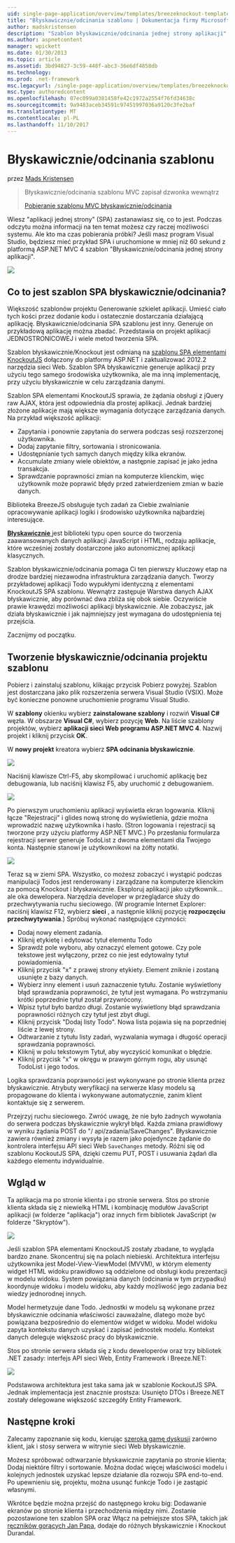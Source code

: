 ```yaml
---
uid: single-page-application/overview/templates/breezeknockout-template
title: "Błyskawicznie/odcinania szablonu | Dokumentacja firmy Microsoft"
author: madskristensen
description: "Szablon błyskawicznie/odcinania jednej strony aplikacji"
ms.author: aspnetcontent
manager: wpickett
ms.date: 01/30/2013
ms.topic: article
ms.assetid: 3bd94827-3c59-448f-abc3-36e6df4858db
ms.technology: 
ms.prod: .net-framework
msc.legacyurl: /single-page-application/overview/templates/breezeknockout-template
msc.type: authoredcontent
ms.openlocfilehash: 07ec099a0381458fe42c1972a2554f76fd34638c
ms.sourcegitcommit: 9a9483aceb34591c97451997036a9120c3fe2baf
ms.translationtype: MT
ms.contentlocale: pl-PL
ms.lasthandoff: 11/10/2017
---
```

<a name="breezeknockout-template"></a>Błyskawicznie/odcinania szablonu
====================
przez [Mads Kristensen](https://github.com/madskristensen)

> Błyskawicznie/odcinania szablonu MVC zapisał dzwonka wewnątrz
> 
> [Pobieranie szablonu MVC błyskawicznie/odcinania](https://go.microsoft.com/fwlink/?LinkId=282649)


Wiesz "aplikacji jednej strony" (SPA) zastanawiasz się, co to jest. Podczas odczytu można informacji na ten temat możesz czy raczej możliwości systemu. Ale kto ma czas pobierania próbki? Jeśli masz program Visual Studio, będziesz mieć przykład SPA i uruchomione w mniej niż 60 sekund z platformą ASP.NET MVC 4 szablon "Błyskawicznie/odcinania jednej strony aplikacji".

![](http://www.breezejs.com/sites/all/images/spa-template/ZephyrRunning.png)

## <a name="what-is-the-breezeknockout-spa-template"></a>Co to jest szablon SPA błyskawicznie/odcinania?

Większość szablonów projektu Generowanie szkielet aplikacji. Umieść ciało tych kości przez dodanie kodu i ostatecznie dostarczania działającą aplikację. Błyskawicznie/odcinania SPA szablonu jest inny. Generuje on przykładową aplikację można zbadać. Przedstawia on projekt aplikacji JEDNOSTRONICOWEJ i wiele metod tworzenia SPA.

Szablon błyskawicznie/Knockout jest odmianą na [szablonu SPA elementami KnockoutJS](../introduction/knockoutjs-template.md) dołączony do platformy ASP.NET i zaktualizować 2012.2 narzędzia sieci Web. Szablon SPA błyskawicznie generuje aplikacji przy użyciu tego samego środowiska użytkownika, ale ma inną implementację, przy użyciu błyskawicznie w celu zarządzania danymi.

Szablon SPA elementami KnockoutJS sprawia, że żądania obsługi z jQuery raw AJAX, która jest odpowiednia dla prostej aplikacji. Jednak bardziej złożone aplikacje mają większe wymagania dotyczące zarządzania danych. Na przykład większość aplikacji:

- Zapytania i ponownie zapytania do serwera podczas sesji rozszerzonej użytkownika.
- Dodaj zapytanie filtry, sortowania i stronicowania.
- Udostępnianie tych samych danych między kilka ekranów.
- Accumulate zmiany wiele obiektów, a następnie zapisać je jako jedna transakcja.
- Sprawdzanie poprawności zmian na komputerze klienckim, więc użytkownik może poprawić błędy przed zatwierdzeniem zmian w bazie danych.

Biblioteka BreezeJS obsługuje tych zadań za Ciebie zwalnianie opracowywanie aplikacji logiki i środowisko użytkownika najbardziej interesujące.

[**Błyskawicznie** ](http://www.breezejs.com/?utm_source=ms-spa) jest biblioteki typu open source do tworzenia zaawansowanych danych aplikacji JavaScript i HTML, rodzaju aplikacje, które wcześniej zostały dostarczone jako autonomicznej aplikacji klasycznych.

Szablon błyskawicznie/odcinania pomaga Ci ten pierwszy kluczowy etap na drodze bardziej niezawodna infrastruktura zarządzania danych. Tworzy przykładowej aplikacji Todo wypukłymi identyczną z elementami KnockoutJS SPA szablonu. Wewnątrz zastępuje Warstwa danych AJAX błyskawicznie, aby porównać dwa zbliża się obok siebie. Oczywiście prawie krawędzi możliwości aplikacji błyskawicznie. Ale zobaczysz, jak działa błyskawicznie i jak najmniejszy jest wymagana do udostępnienia tej przejścia.

Zacznijmy od początku.

## <a name="create-a-breezeknockout-template-project"></a>Tworzenie błyskawicznie/odcinania projektu szablonu

Pobierz i zainstaluj szablonu, klikając przycisk Pobierz powyżej. Szablon jest dostarczana jako plik rozszerzenia serwera Visual Studio (VSIX). Może być konieczne ponowne uruchomienie programu Visual Studio.

W **szablony** okienku wybierz **zainstalowane szablony** i rozwiń **Visual C#** węzła. W obszarze **Visual C#**, wybierz pozycję **Web**. Na liście szablony projektów, wybierz **aplikacji sieci Web programu ASP.NET MVC 4**. Nazwij projekt i kliknij przycisk **OK**.

W **nowy projekt** kreatora wybierz **SPA odcinania błyskawicznie**.

![](http://www.breezejs.com/sites/all/images/spa-template/SelectBreezeKOSpaTemplate.png)

Naciśnij klawisze Ctrl-F5, aby skompilować i uruchomić aplikację bez debugowania, lub naciśnij klawisz F5, aby uruchomić z debugowaniem.

![](http://www.breezejs.com/sites/all/images/spa-template/ZephyrRunning.png)

Po pierwszym uruchomieniu aplikacji wyświetla ekran logowania. Kliknij łącze "Rejestracji" i glides nową stronę do wyświetlenia, gdzie można wprowadzić nazwę użytkownika i hasło. (Stron logowania i rejestracji są tworzone przy użyciu platformy ASP.NET MVC.) Po przesłaniu formularza rejestracji serwer generuje TodoList z dwoma elementami dla Twojego konta. Następnie stanowi je użytkownikowi na żółty notatki.

![](http://www.breezejs.com/sites/all/images/spa-template/TodoList.png)

Teraz są w ziemi SPA. Wszystko, co możesz zobaczyć i wystąpić podczas manipulacji Todos jest renderowany i zarządzane na komputerze klienckim za pomocą Knockout i błyskawicznie. Eksploruj aplikacji jako użytkownik... ale oka dewelopera. Narzędzia developer w przeglądarce służy do przechwytywania ruchu sieciowego. (W programie Internet Explorer: naciśnij klawisz F12, wybierz **sieci** , a następnie kliknij pozycję **rozpoczęciu przechwytywania**.) Spróbuj wykonać następujące czynności:

- Dodaj nowy element zadania.
- Kliknij etykietę i edytować tytuł elementu Todo
- Sprawdź pole wyboru, aby oznaczyć element gotowe. Czy pole tekstowe jest wyłączony, przez co nie jest edytowalny tytuł powiadomienia.
- Kliknij przycisk "x" z prawej strony etykiety. Element zniknie i zostaną usunięte z bazy danych.
- Wybierz inny element i usuń zaznaczenie tytułu. Zostanie wyświetlony błąd sprawdzania poprawności, że tytuł jest wymagana. Po wstrzymaniu krótki poprzednie tytuł został przywrócony.
- Wpisz tytuł było bardzo długi. Zostanie wyświetlony błąd sprawdzania poprawności różnych czy tytuł jest zbyt długi.
- Kliknij przycisk "Dodaj listy Todo". Nowa lista pojawia się na poprzedniej liście z lewej strony.
- Odtwarzanie z tytułu listy zadań, wyzwalania wymaga i długość operacji sprawdzania poprawności.
- Kliknij w polu tekstowym Tytuł, aby wyczyścić komunikat o błędzie.
- Kliknij przycisk "x" w okręgu w prawym górnym rogu, aby usunąć TodoList i jego todos.

Logika sprawdzania poprawności jest wykonywane po stronie klienta przez błyskawicznie. Atrybuty weryfikacji na serwerze klasy modelu są propagowane do klienta i wykonywane automatycznie, zanim klient kontaktuje się z serwerem.

Przejrzyj ruchu sieciowego. Zwróć uwagę, że nie było żadnych wywołania do serwera podczas błyskawicznie wykrył błąd. Każda zmiana prawidłowy w wyniku żądania POST do "/ api/zadania/SaveChanges". Błyskawicznie zawiera również zmiany i wysyła je razem jako pojedyncze żądanie do kontrolera interfejsu API sieci Web `SaveChanges` metody. Różni się od szablonu KockoutJS SPA, dzięki czemu PUT, POST i usuwania żądań dla każdego elementu indywidualnie.

## <a name="peek-inside"></a>Wgląd w

Ta aplikacja ma po stronie klienta i po stronie serwera. Stos po stronie klienta składa się z niewielką HTML i kombinację modułów JavaScript aplikacji (w folderze "aplikacja") oraz innych firm bibliotek JavaScript (w folderze "Skryptów").

![](http://www.breezejs.com/sites/all/images/spa-template/ClientArchitecture.png)

Jeśli szablon SPA elementami KnockoutJS zostały zbadane, to wygląda bardzo znane. Skoncentruj się na polach niebieski. Architektura interfejsu użytkownika jest Model-View-ViewModel (MVVM), w którym elementy widget HTML widoku prawidłowo są oddzielone od obsługi kodu prezentacji w modelu widoku. System powiązania danych (odcinania w tym przypadku) koordynuje widoku i modelu widoku, aby każdy możliwość jego zadania bez wiedzy jednorodnej innych.

Model hermetyzuje dane Todo. Jednostki w modelu są wykonane przez błyskawicznie odcinania właściwości zauważalne, dlatego może być powiązana bezpośrednio do elementów widget w widoku. Model widoku zapyta kontekstu danych uzyskać i zapisać jednostek modelu. Kontekst danych deleguje większość pracy do błyskawicznie.

Stos po stronie serwera składa się z kodu deweloperów oraz trzy bibliotek .NET zasady: interfejs API sieci Web, Entity Framework i Breeze.NET:

![](http://www.breezejs.com/sites/all/images/spa-template/ServerArchitecture.png)

Podstawowa architektura jest taka sama jak w szablonie KockoutJS SPA. Jednak implementacja jest znacznie prostsza: Usunięto DTOs i Breeze.NET zostały delegowane większość szczegóły Entity Framework.

## <a name="next-steps"></a>Następne kroki

Zalecamy zapoznanie się kodu, kierując [szeroką gamę dyskusji](http://www.breezejs.com/spa-template?utm_source=ms-spa) zarówno klient, jak i stosy serwera w witrynie sieci Web błyskawicznie.

Możesz spróbować odtwarzanie błyskawicznie zapytania po stronie klienta; Dodaj niektóre filtry i sortowanie. Można dodać więcej właściwości modelu i kolejnych jednostek uzyskać lepsze działanie dla rozwoju SPA end-to-end. Po upewnieniu się, projektu, można usunąć funkcje Todo i je zastąpić własnymi.

Wkrótce będzie można przejść do następnego kroku big: Dodawanie ekranów po stronie klienta i przechodzenia między nimi. Zostanie pozostawione ten szablon SPA oraz Włącz na pełniejsze stos SPA, takich jak [ręczników gorących Jan Papa](https://github.com/johnpapa/HotTowel#readme "ręczników gorących"), dodaje do różnych błyskawicznie i Knockout Durandal.
